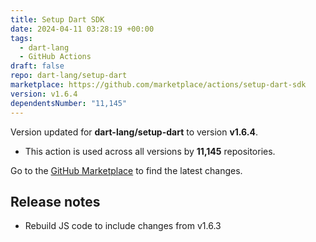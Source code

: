 ```yaml
---
title: Setup Dart SDK
date: 2024-04-11 03:28:19 +00:00
tags:
  - dart-lang
  - GitHub Actions
draft: false
repo: dart-lang/setup-dart
marketplace: https://github.com/marketplace/actions/setup-dart-sdk
version: v1.6.4
dependentsNumber: "11,145"
---
```



Version updated for **dart-lang/setup-dart** to version **v1.6.4**.
- This action is used across all versions by **11,145** repositories.

Go to the [GitHub Marketplace](https://github.com/marketplace/actions/setup-dart-sdk) to find the latest changes.

## Release notes

- Rebuild JS code to include changes from v1.6.3
